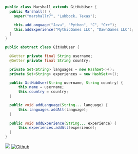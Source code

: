 ```java
public class Marshall extends GitHubUser {
  public Marshall() {
    super("marshallr7", "Lubbock, Texas");

    this.addLanguage("Java", "Python", "C", "C++");
    this.addExperience("MythicGames LLC", "DawnGames LLC");
  }
}

public abstract class GitHubUser {

  @Getter private final String username;
  @Getter private final String country;

  private Set<String> languages = new HashSet<>();
  private Set<String> experiences = new HashSet<>();

  public GitHubUser(String username, String country) {
      this.name = username;
      this.country = country;
  }

  public void addLanguage(String... language) {
      this.languages.addAll(language);
  }
  
  public void addExperience(String... experience) {
      this.experiences.addAll(experience);
  }
}
```

![](https://visitor-badge.laobi.icu/badge?page_id=marshallr7.marshallr7) [![Github](https://img.shields.io/github/followers/marshallr7?label=Follow&style=social)](https://github.com/marshallr7)
